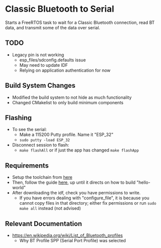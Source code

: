 # Classic Bluetooth to Serial
Starts a FreeRTOS task to wait for a Classic Bluetooth connection, read BT data,
and transmit some of the data over serial.

## TODO
* Legacy pin is not working 
    * esp_files/sdconfig.defaults issue
    * May need to update IDF
    * Relying on application authentication for now

## Build System Changes
* Modified the build system to not hide as much functionality
* Changed CMakelist to only build minimum components

## Flashing
* To see the serial:
    * Make a 115200 Putty profile. Name it "ESP_32"
    * `sudo putty -load ESP_32`
* Disconnect session to flash:
    * `make flashAll` or if just the app has changed `make flashApp`

## Requirements
* Setup the toolchain from [here](https://docs.espressif.com/projects/esp-idf/en/latest/get-started/linux-setup.html)
* Then, follow the guide [here](https://docs.espressif.com/projects/esp-idf/en/latest/get-started/), up until it directs on how to build "hello-world"
* After downloading the idf, check you have permissions to write.
    * If you have errors dealing with "configure_file", it is because you cannot
    copy files in that directory; either fix permissions or run `sudo make all`
    instead (not advised)

## Relevant Documentation
* https://en.wikipedia.org/wiki/List_of_Bluetooth_profiles
    * Why BT Profile SPP (Serial Port Profile) was selected
